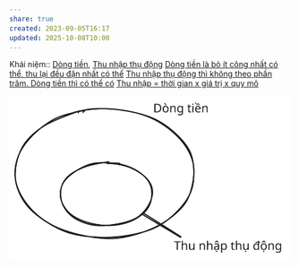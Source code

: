 ```yaml
---
share: true
created: 2023-09-05T16:17
updated: 2025-10-08T10:00
---
```

Khái niệm:: [Dòng tiền](../../../../%CE%9E%20Kh%C3%A1i%20ni%E1%BB%87m/D%C3%B2ng%20ti%E1%BB%81n.md), [Thu nhập thụ động](../../../../%CE%9E%20Kh%C3%A1i%20ni%E1%BB%87m/Thu%20nh%E1%BA%ADp%20th%E1%BB%A5%20%C4%91%E1%BB%99ng.md)
[Dòng tiền là bỏ ít công nhất có thể, thu lại đều đặn nhất có thể](./D%C3%B2ng%20ti%E1%BB%81n%20l%C3%A0%20b%E1%BB%8F%20%C3%ADt%20c%C3%B4ng%20nh%E1%BA%A5t%20c%C3%B3%20th%E1%BB%83,%20thu%20l%E1%BA%A1i%20%C4%91%E1%BB%81u%20%C4%91%E1%BA%B7n%20nh%E1%BA%A5t%20c%C3%B3%20th%E1%BB%83.md)
[Thu nhập thụ động thì không theo phần trăm. Dòng tiền thì có thể có](./Thu%20nh%E1%BA%ADp%20th%E1%BB%A5%20%C4%91%E1%BB%99ng%20th%C3%AC%20kh%C3%B4ng%20theo%20ph%E1%BA%A7n%20tr%C4%83m.%20D%C3%B2ng%20ti%E1%BB%81n%20th%C3%AC%20c%C3%B3%20th%E1%BB%83%20c%C3%B3.md)
[Thu nhập = thời gian x giá trị x quy mô](./Thu%20nh%E1%BA%ADp%20=%20th%E1%BB%9Di%20gian%20x%20gi%C3%A1%20tr%E1%BB%8B%20x%20quy%20m%C3%B4.md)

![Dòng tiền, thu nhập thụ động.excalidraw](../../../../../assets/attachments/D%C3%B2ng%20ti%E1%BB%81n,%20thu%20nh%E1%BA%ADp%20th%E1%BB%A5%20%C4%91%E1%BB%99ng.svg)
